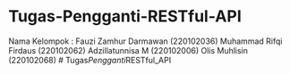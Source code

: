 # Tugas-Pengganti-RESTful-API
Nama Kelompok :
Fauzi Zamhur Darmawan   (220102036)
Muhammad Rifqi Firdaus  (220102062)
Adzillatunnisa M        (220102006)
Olis Muhlisin           (220102068)
#   T u g a s _ P e n g g a n t i _ R E S T f u l _ A P I  
 